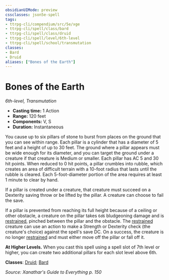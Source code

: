 ```yaml
---
obsidianUIMode: preview
cssclasses: json5e-spell
tags:
- ttrpg-cli/compendium/src/5e/xge
- ttrpg-cli/spell/class/bard
- ttrpg-cli/spell/class/druid
- ttrpg-cli/spell/level/6th-level
- ttrpg-cli/spell/school/transmutation
classes:
- Bard
- Druid
aliases: ["Bones of the Earth"]
---
```

# Bones of the Earth
*6th-level, Transmutation*  


- **Casting time:** 1 Action
- **Range:** 120 feet
- **Components:** V, S
- **Duration:** Instantaneous

You cause up to six pillars of stone to burst from places on the ground that you can see within range. Each pillar is a cylinder that has a diameter of 5 feet and a height of up to 30 feet. The ground where a pillar appears must be wide enough for its diameter, and you can target the ground under a creature if that creature is Medium or smaller. Each pillar has AC 5 and 30 hit points. When reduced to 0 hit points, a pillar crumbles into rubble, which creates an area of difficult terrain with a 10-foot radius that lasts until the rubble is cleared. Each 5-foot-diameter portion of the area requires at least 1 minute to clear by hand.

If a pillar is created under a creature, that creature must succeed on a Dexterity saving throw or be lifted by the pillar. A creature can choose to fail the save.

If a pillar is prevented from reaching its full height because of a ceiling or other obstacle, a creature on the pillar takes `6d6` bludgeoning damage and is [restrained](2-Mechanics/CLI/rules/conditions.md#Restrained), pinched between the pillar and the obstacle. The [restrained](2-Mechanics/CLI/rules/conditions.md#Restrained) creature can use an action to make a Strength or Dexterity check (the creature's choice) against the spell's save DC. On a success, the creature is no longer [restrained](2-Mechanics/CLI/rules/conditions.md#Restrained) and must either move off the pillar or fall off it.

**At Higher Levels.** When you cast this spell using a spell slot of 7th level or higher, you can create two additional pillars for each slot level above 6th.

**Classes**: [Druid](2-Mechanics/CLI/lists/list-spells-classes-druid.md); [Bard](2-Mechanics/CLI/lists/list-spells-classes-bard.md)

*Source: Xanathar's Guide to Everything p. 150*
